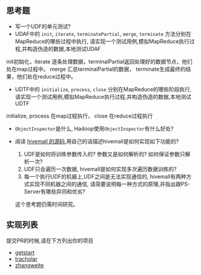 
## 思考题
- 写一个UDF的单元测试?
- UDAF中的 `init`, `iterate`, `terminatePartial`, `merge`, `terminate` 方法分别在MapReduce的哪些过程中执行, 请实现一个测试用例,模拟MapReduce执行过程,并构造伪造的数据,本地测试UDAF

init初始化，iterate 逐条处理数据，terminalPartial返回处理好的数据节点，他们处在map过程中。
merge 汇总terminalPartial的数据， terminate生成最终的结果，他们处在reduce过程中。

- UDTF中的 `initialize`, `process`, `close` 分别在MapReduce的哪些阶段执行, 请实现一个测试用例,模拟MapReduce执行过程,并构造伪造的数据,本地测试UDTF

initialize, process 在map过程执行， close 在reduce过程执行

- `ObjectInspector`是什么, Hadoop使用`ObjectInspector`有什么好处?
- 阅读 [hivemall 的源码](https://github.com/apache/incubator-hivemall/blob/master/core/src/main/java/hivemall/classifier/GeneralClassifierUDTF.java),用自己的话描述hivemall是如何实现如下功能的?
    1. UDF是如何将训练参数传入的? 参数又是如何解析的? 如何保证参数只解析一次?
    2. UDF只会遍历一次数据, hivemall是如何实现多次遍历数据训练的?
    3. 每一个执行UDF的机器上,UDF之间是无法实现通信的, hivemall有两种方式实现不同机器之间的通信, 请简要说明每一种方式的原理,并指出跟PS-Server有哪些异同和优劣?
    
    这个思考题仍需时间研究。

## 实现列表
提交PR的时候,请在下方列出你的项目

- [getstart](getstart/)
- [tracholar](tracholar/)
- [zhangweite](zhangweite/)